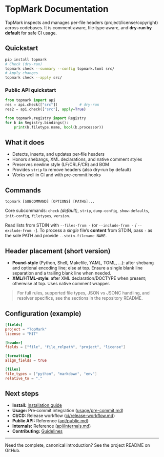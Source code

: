 <!--
topmark:header:start

  file         : index.md
  file_relpath : docs/index.md
  project      : TopMark
  license      : MIT
  copyright    : (c) 2025 Olivier Biot

topmark:header:end
-->

# TopMark Documentation

TopMark inspects and manages per-file headers (project/license/copyright) across codebases. It is
comment‑aware, file‑type‑aware, and **dry‑run by default** for safe CI usage.

## Quickstart

```bash
pip install topmark
# Check (dry-run)
topmark check --summary --config topmark.toml src/
# Apply changes
topmark check --apply src/
```

### Public API quickstart

```python
from topmark import api
res = api.check(["src"])          # dry-run
res2 = api.check(["src"], apply=True)
```

```python
from topmark.registry import Registry
for b in Registry.bindings():
    print(b.filetype.name, bool(b.processor))
```

## What it does

- Detects, inserts, and updates per‑file headers
- Honors shebangs, XML declarations, and native comment styles
- Preserves newline style (LF/CRLF/CR) and BOM
- Provides `strip` to remove headers (also dry‑run by default)
- Works well in CI and with pre‑commit hooks

## Commands

`topmark [SUBCOMMAND] [OPTIONS] [PATHS]...`

Core subcommands: `check` *(default)*, `strip`, `dump-config`, `show-defaults`, `init-config`,
`filetypes`, `version`.

Read lists from STDIN with `--files-from -` (or `--include-from -` / `--exclude-from -`). To process
a *single* file’s **content** from STDIN, pass `-` as the sole PATH and provide
`--stdin-filename NAME`.

## Header placement (short version)

- **Pound‑style** (Python, Shell, Makefile, YAML, TOML, …): after shebang and optional encoding
  line; else at top. Ensure a single blank line separation and a trailing blank line when needed.
- **XML/HTML‑style**: after XML declaration/DOCTYPE when present; otherwise at top. Uses native
  comment wrapper.

> For full rules, supported file types, JSON vs JSONC handling, and resolver specifics, see the
> sections in the repository README.

## Configuration (example)

```toml
[fields]
project = "TopMark"
license = "MIT"

[header]
fields = ["file", "file_relpath", "project", "license"]

[formatting]
align_fields = true

[files]
file_types = ["python", "markdown", "env"]
relative_to = "."
```

## Next steps

- **Install:** [Installation guide](install.md)
- **Usage:** Pre‑commit integration ([usage/pre-commit.md](usage/pre-commit.md))
- **CI/CD:** Release workflow ([ci/release-workflow.md](ci/release-workflow.md))
- **Public API:** Reference ([api/public.md](api/public.md))
- **Internals:** Reference ([api/internals.md](api/internals.md))
- **Contributing:** [Guidelines](contributing.md)

______________________________________________________________________

Need the complete, canonical introduction? See the project README on GitHub.
